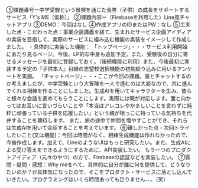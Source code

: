 ①課題番号ー中学受験という冒険を通じた長男（子供）の成長をサポートするサービス「Y's ME（仮称）」
②課題内容ー（Firebaseを利用した）Line風チャットアプリ
③DEMO：今回はなし
④作成アプリのIDまたはPW：なし
⑤⼯夫した点・こだわった点：事業企画講義を経て、生まれたサービス企画アイディアの実装を目指して、実際のサービスに組み込む機能の実装をイメージして作成しました。
・具体的に実装した機能：
「トップページ」・・・サービス利用開始にあたり見るページ。今後、LP的な中身も追加予定。また、受験後の自分に寄せるメッセージを最初に登録しておく。（後続機能に利用）また、今後最初に実装する予定の『子供本人』目線の志望校選択機能の初期絞り込みに用いるアンケートを実施。
「チャットページ」・・・ここが今回の課題。誰とチャットするのか考えましたが、中学受験という大冒険を一人で進むのは大変なので、共に進んでくれる相棒を作ることにしました。生成AIを用いてキャラクターを生み、彼らと様々な会話を進めてもらうことにします。実際には親が対応します。面と向かってはお互いに言いづらいことや「本当はアレコレやかましいことを言わずに純粋に頑張っている子供を応援したい」という親が根っこに持っている気持ちを代弁することを期待します。
また、旅の途中で仲間を増やすことができ、それらは生成AIを用いて会話することを考えています。
⑥難しかった点・次回トライしたいこと(⼜は機能)：今回は時間がなく、相棒生成機能は作れなかったので、今後作成します。加えて、LineのようなUIはもっと研究したい。また、生成AIによる受け答えをできるようにするために、API実装したい。
もう一つのプロダクトアイディア（元々のやつ）の方で、Firebaseの認証などを実装したい。
⑦質問・疑問・感想：Why meをへて、具体的に自分が誰に何を提供して、どうなりたいのか？が具体気になったので、そこをプロダクト・サービスに落とし込んでいきたい。プログラミングはいくら時間あっても足りません、、、（笑）